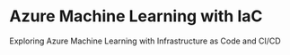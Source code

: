 # Azure Machine Learning with IaC

Exploring Azure Machine Learning with Infrastructure as Code and CI/CD
